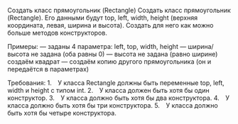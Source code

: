 Создать класс прямоугольник (Rectangle)
Создать класс прямоугольник (Rectangle). Его данными будут top, left, width, height (верхняя координата, левая, ширина и высота).
Создать для него как можно больше методов конструкторов.

Примеры:
— заданы 4 параметра: left, top, width, height
— ширина/высота не задана (оба равны 0)
— высота не задана (равно ширине) создаём квадрат
— создаём копию другого прямоугольника (он и передаётся в параметрах)


Требования:
1. У класса Rectangle должны быть переменные top, left, width и height с типом int.
2. У класса должен быть хотя бы один конструктор.
3. У класса должно быть хотя бы два конструктора.
4. У класса должно быть хотя бы три конструктора.
5. У класса должно быть хотя бы четыре конструктора.